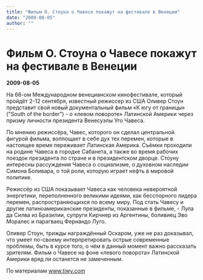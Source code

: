 ```yaml
---
title: "Фильм О. Стоуна о Чавесе покажут на фестивале в Венеции"
date: "2009-08-05"
author: ""
---
```


# Фильм О. Стоуна о Чавесе покажут на фестивале в Венеции

**2009-08-05** 

На 66-ом Международном венецианском кинофестивале, который пройдёт 2-12 сентября, известный режиссер из США Оливер Стоун представит свой новый документальный фильм «К югу от границы» ("South of the border") - о «левом повороте» Латинской Америки через призму личности президента Венесуэлы Уго Чавеса.

По мнению режиссёра, Чавес, которого он сделал центральной фигурой фильма, воплощает в себе дух тех перемен, которые в настоящее время переживает Латинская Америка. Съёмки проходили на родине Чавеса в городке Сабанета, а также во время рабочих поездок президента по стране и в президентском дворце. Стоуну интересны рассуждения Чавеса о социализме, о духовном наследии Симона Боливара, о той роли, которую играет нефть в мировой политике.

Режиссёр из США показывает Чавеса как человека невероятной энергетики, переполненного великими идеями, как бесспорного лидера перемен, распространяющихся по всему миру. Под стать Чавесу и другие латиноамериканские президенты, показанные в фильме, - Лула да Силва из Бразилии, супруги Кирчнер из Аргентины, боливиец Эво Моралес и парагваец Фернандо Луго.

Оливер Стоун, трижды награждённый Оскаром, уже не раз доказывал, что умеет по-своему интерпретировать острые современные проблемы, быть в курсе того, о чём в данный момент важно рассказать зрителям. Фильм о Чавесе на фоне «левого поворота» Латинской Америки вряд ли останется не замеченным.

По материалам www.tiwy.com